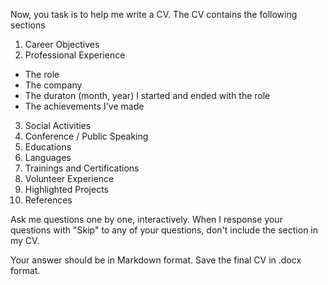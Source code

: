 Now, you task is to help me write a CV. The  CV contains the following sections

1. Career Objectives
2. Professional Experience
 - The role 
 - The company
 - The duraton (month, year) I started and ended with the role 
 - The achievements I've made 
3. Social Activities
4. Conference / Public Speaking 
5. Educations
6. Languages
7. Trainings and Certifications
8. Volunteer Experience 
9. Highlighted Projects
10. References

Ask me questions one by one, interactively. 
When I response your questions with "Skip" to any of your questions, don't include the section in my CV.

Your answer should be in Markdown format.
Save the final CV in .docx format. 
